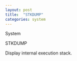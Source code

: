 ```yaml
---
layout: post
title:  "STKDUMP"
categories: system
---
```

System

STKDUMP

Display internal execution stack.

